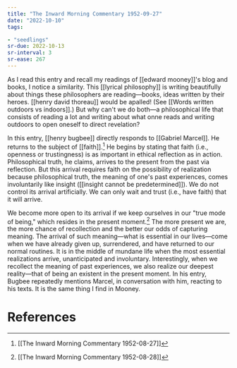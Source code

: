 ```yaml
---
title: "The Inward Morning Commentary 1952-09-27"
date: "2022-10-10"
tags:

- "seedlings"
sr-due: 2022-10-13
sr-interval: 3
sr-ease: 267
---
```


As I read this entry and recall my readings of [[edward mooney]]'s blog and books, I notice a similarity. This [[lyrical philosophy]] is writing beautifully about things these philosophers are reading—books, ideas written by their heroes. [[henry david thoreau]] would be apalled! (See [[Words written outdoors vs indoors]].) But why can't we do both—a philosophical life that consists of reading a lot and writing about what onne reads and writing outdoors to open oneself to direct revelation?

In this entry, [[henry bugbee]] directly responds to [[Gabriel Marcel]]. He returns to the subject of [[faith]].[^1] He begins by stating that faith (i.e., openness or trustingness) is as important in ethical reflection as in action. Philosophical truth, he claims, arrives to the present from the past via reflection. But this arrival requires faith on the possibility of realization because philosophical truth, the meaning of one's past experiences, comes involuntarily like insight ([[insight cannot be predetermined]]). We do not control its arrival artificially. We can only wait and trust (i.e., have faith) that it will arrive.

We become more open to its arrival if we keep ourselves in our "true mode of being," which resides in the present moment.[^2] The more present we are, the more chance of recollection and the better our odds of capturing meaning. The arrival of such meaning—what is essential in our lives—come when we have already given up, surrendered, and have returned to our normal routines. It is in the middle of mundane life when the most essential realizations arrive, unanticipated and involuntary. Interestingly, when we recollect the meaning of past experiences, we also realize our deepest reality—that of being an existent  in the present moment. In his entry, Bugbee repeatedly mentions Marcel, in conversation with him, reacting to his texts. It is the same thing I find in Mooney.

# References

[^1]: [[The Inward Morning Commentary 1952-08-27]]
[^2]: [[The Inward Morning Commentary 1952-08-28]]